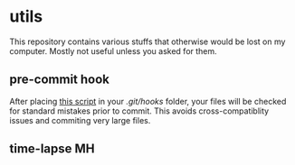 # utils

This repository contains various stuffs that otherwise would be lost on my computer. Mostly not useful unless you asked for them.

## pre-commit hook

After placing [this script](https://github.com/mvaudel/utils/blob/master/hooks/pre-commit) in your _.git/hooks_ folder, your files will be checked for standard mistakes prior to commit. This avoids cross-compatiblity issues and commiting very large files.

## time-lapse MH


